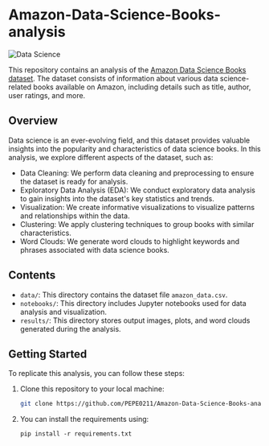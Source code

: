 # Amazon-Data-Science-Books-analysis

![Data Science](https://img.shields.io/badge/Data%20Science-Analysis-brightgreen.svg)

This repository contains an analysis of the [Amazon Data Science Books dataset](https://www.kaggle.com/datasets/die9origephit/amazon-data-science-books). The dataset consists of information about various data science-related books available on Amazon, including details such as title, author, user ratings, and more.

## Overview

Data science is an ever-evolving field, and this dataset provides valuable insights into the popularity and characteristics of data science books. In this analysis, we explore different aspects of the dataset, such as:

- Data Cleaning: We perform data cleaning and preprocessing to ensure the dataset is ready for analysis.
- Exploratory Data Analysis (EDA): We conduct exploratory data analysis to gain insights into the dataset's key statistics and trends.
- Visualization: We create informative visualizations to visualize patterns and relationships within the data.
- Clustering: We apply clustering techniques to group books with similar characteristics.
- Word Clouds: We generate word clouds to highlight keywords and phrases associated with data science books.

## Contents

- `data/`: This directory contains the dataset file `amazon_data.csv`.
- `notebooks/`: This directory includes Jupyter notebooks used for data analysis and visualization.
- `results/`: This directory stores output images, plots, and word clouds generated during the analysis.

## Getting Started

To replicate this analysis, you can follow these steps:

1. Clone this repository to your local machine:

   ```bash
   git clone https://github.com/PEPE0211/Amazon-Data-Science-Books-analysis.git

1. You can install the requirements using: 
   ```
   pip install -r requirements.txt
   ```

